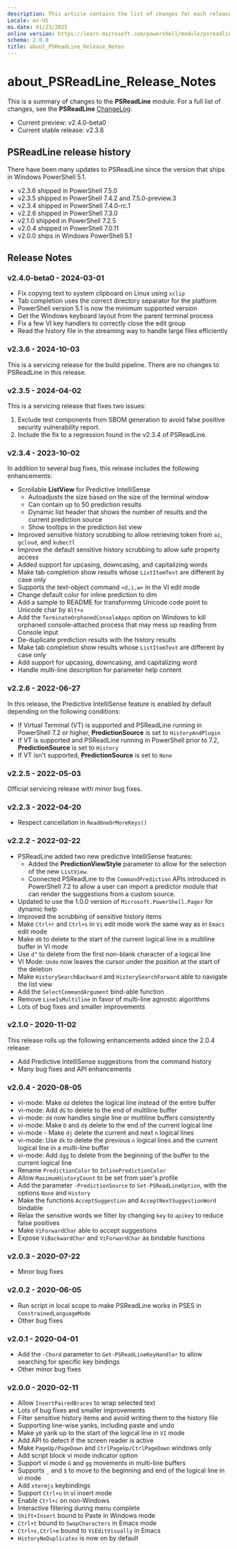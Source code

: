 ```yaml
---
description: This article contains the list of changes for each released version of PSReadLine.
Locale: en-US
ms.date: 01/23/2025
online version: https://learn.microsoft.com/powershell/module/psreadline/about/about_psreadline_release_notes?view=powershell-5.1&WT.mc_id=ps-gethelp
schema: 2.0.0
title: about_PSReadLine_Release_Notes
---
```

# about_PSReadLine_Release_Notes

This is a summary of changes to the **PSReadLine** module. For a full list of
changes, see the **PSReadLine** [ChangeLog][01].

- Current preview: v2.4.0-beta0
- Current stable release: v2.3.6

## PSReadLine release history

There have been many updates to PSReadLine since the version that ships in
Windows PowerShell 5.1.

- v2.3.6 shipped in PowerShell 7.5.0
- v2.3.5 shipped in PowerShell 7.4.2 and 7.5.0-preview.3
- v2.3.4 shipped in PowerShell 7.4.0-rc.1
- v2.2.6 shipped in PowerShell 7.3.0
- v2.1.0 shipped in PowerShell 7.2.5
- v2.0.4 shipped in PowerShell 7.0.11
- v2.0.0 ships in Windows PowerShell 5.1

## Release Notes

### v2.4.0-beta0 - 2024-03-01

- Fix copying text to system clipboard on Linux using `xclip`
- Tab completion uses the correct directory separator for the platform
- PowerShell version 5.1 is now the minimum supported version
- Get the Windows keyboard layout from the parent terminal process
- Fix a few VI key handlers to correctly close the edit group
- Read the history file in the streaming way to handle large files efficiently

### v2.3.6 - 2024-10-03

This is a servicing release for the build pipeline. There are no changes to
PSReadLine in this release.

### v2.3.5 - 2024-04-02

This is a servicing release that fixes two issues:

1. Exclude test components from SBOM generation to avoid false positive
   security vulnerability report.
1. Include the fix to a regression found in the v2.3.4 of PSReadLine.

### v2.3.4 - 2023-10-02

In addition to several bug fixes, this release includes the following
enhancements:

- Scrollable **ListView** for Predictive IntelliSense
  - Autoadjusts the size based on the size of the terminal window
  - Can contain up to 50 prediction results
  - Dynamic list header that shows the number of results and the current
    prediction source
  - Show tooltips in the prediction list view
- Improved sensitive history scrubbing to allow retrieving token from `az`,
  `gcloud`, and `kubectl`
- Improve the default sensitive history scrubbing to allow safe property access
- Added support for upcasing, downcasing, and capitalizing words
- Make tab completion show results whose `ListItemText` are different by case
  only
- Supports the text-object command `<d,i,w>` in the VI edit mode
- Change default color for inline prediction to dim
- Add a sample to README for transforming Unicode code point to Unicode char by
  `Alt+x`
- Add the `TerminateOrphanedConsoleApps` option on Windows to kill orphaned
  console-attached process that may mess up reading from Console input
- De-duplicate prediction results with the history results
- Make tab completion show results whose `ListItemText` are different by case only
- Add support for upcasing, downcasing, and capitalizing word
- Handle multi-line description for parameter help content

### v2.2.6 - 2022-06-27

In this release, the Predictive IntelliSense feature is enabled by default
depending on the following conditions:

- If Virtual Terminal (VT) is supported and PSReadLine running in PowerShell
  7.2 or higher, **PredictionSource** is set to `HistoryAndPlugin`
- If VT is supported and PSReadLine running in PowerShell prior to 7.2,
  **PredictionSource** is set to `History`
- If VT isn't supported, **PredictionSource** is set to `None`

### v2.2.5 - 2022-05-03

Official servicing release with minor bug fixes.

### v2.2.3 - 2022-04-20

- Respect cancellation in `ReadOneOrMoreKeys()`

### v2.2.2 - 2022-02-22

- PSReadLine added two new predictive IntelliSense features:
  - Added the **PredictionViewStyle** parameter to allow for the selection of
    the new `ListView`.
  - Connected PSReadLine to the `CommandPrediction` APIs introduced in
    PowerShell 7.2 to allow a user can import a predictor module that can
    render the suggestions from a custom source.
- Updated to use the 1.0.0 version of `Microsoft.PowerShell.Pager` for
  dynamic help
- Improved the scrubbing of sensitive history items
- Make `Ctrl+r` and `Ctrl+s` in `Vi` edit mode work the same way as in `Emacs`
  edit mode
- Make `d0` to delete to the start of the current logical line in a multiline
  buffer in VI mode
- Use `d^` to delete from the first non-blank character of a logical line
- VI Mode: `Undo` now leaves the cursor under the position at the start of the
  deletion
- Make `HistorySearchBackward` and `HistorySearchForward` able to navigate the
  list view
- Add the `SelectCommandArgument` bind-able function
- Remove `LineIsMultiline` in favor of multi-line agnostic algorithms
- Lots of bug fixes and smaller improvements

### v2.1.0 - 2020-11-02

This release rolls up the following enhancements added since the 2.0.4
release:

- Add Predictive IntelliSense suggestions from the command history
- Many bug fixes and API enhancements

### v2.0.4 - 2020-08-05

- vi-mode: Make `dd` deletes the logical line instead of the entire buffer
- vi-mode: Add `dG` to delete to the end of multiline buffer
- vi-mode: `dd` now handles single line or multiline buffers consistently
- vi-mode: Make `D` and `d$` delete to the end of the current logical line
- vi-mode - Make `dj` delete the current and next `n` logical lines
- vi-mode: Use `dk` to delete the previous `n` logical lines and the current
  logical line in a multi-line buffer
- vi-mode: Add `dgg` to delete from the beginning of the buffer to the current
  logical line
- Rename `PredictionColor` to `InlinePredictionColor`
- Allow `MaximumHistoryCount` to be set from user's profile
- Add the parameter `-PredictionSource` to `Set-PSReadLineOption`, with the options `None` and `History`
- Make the functions `AcceptSuggestion` and `AcceptNextSuggestionWord` bindable
- Relax the sensitive words we filter by changing `key` to `apikey` to reduce false positives
- Make `ViForwardChar` able to accept suggestions
- Expose `ViBackwardChar` and `ViForwardChar` as bindable functions

### v2.0.3 - 2020-07-22

- Minor bug fixes

### v2.0.2 - 2020-06-05

- Run script in local scope to make PSReadLine works in PSES in
  `ConstrainedLanguageMode`
- Other bug fixes

### v2.0.1 - 2020-04-01

- Add the `-Chord` parameter to `Get-PSReadLineKeyHandler` to allow searching
  for specific key bindings
- Other minor bug fixes

### v2.0.0 - 2020-02-11

- Allow `InsertPairedBraces` to wrap selected text
- Lots of bug fixes and smaller improvements
- Filter sensitive history items and avoid writing them to the history file
- Supporting line-wise yanks, including paste and undo
- Make `y0` yank up to the start of the logical line in `VI` mode
- Add API to detect if the screen reader is active
- Make `PageUp/PageDown` and `CtrlPageUp/CtrlPageDown` windows only
- Add script block vi mode indicator option
- Support vi mode `G` and `gg` movements in multi-line buffers
- Supports `_` and `$` to move to the beginning and end of the logical line in
  vi mode
- Add `xtermjs` keybindings
- Support `Ctrl+u` in vi insert mode
- Enable `Ctrl+c` on non-Windows
- Interactive filtering during menu complete
- `Shift+Insert` bound to Paste in Windows mode
- `Ctrl+t` bound to `SwapCharacters` in Emacs mode
- `Ctrl+x,Ctrl+e` bound to `ViEditVisually` in Emacs
- `HistoryNoDuplicates` is now on by default

<!-- link references -->
[01]: https://github.com/PowerShell/PSReadLine/blob/master/PSReadLine/Changes.txt
